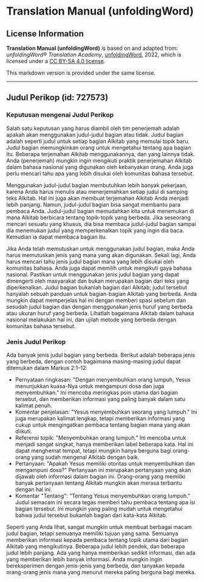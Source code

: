 # Translation Manual (unfoldingWord)

## License Information

**Translation Manual (unfoldingWord)** is based on and adapted from: _unfoldingWord® Translation Academy_, [unfoldingWord](https://unfoldingword.org/utw), 2022, which is licensed under a [CC BY-SA 4.0 license](https://creativecommons.org/licenses/by-sa/4.0/legalcode.en).

This markdown version is provided under the same license.



--------------------------------

## Judul Perikop (id: 727573)

### Keputusan mengenai Judul Perikop

Salah satu keputusan yang harus diambil oleh tim penerjemah adalah apakah akan menggunakan judul\-judul bagian atau tidak. Judul bagian adalah seperti judul untuk setiap bagian Alkitab yang memulai topik baru. Judul bagian memungkinkan orang untuk mengetahui tentang apa bagian itu. Beberapa terjemahan Alkitab menggunakannya, dan yang lainnya tidak. Anda (penerjemah) mungkin ingin mengikuti praktik penerjemahan Alkitab dalam bahasa nasional yang digunakan oleh kebanyakan orang. Anda juga perlu mencari tahu apa yang lebih disukai oleh komunitas bahasa tersebut.

Menggunakan judul\-judul bagian membutuhkan lebih banyak pekerjaan, karena Anda harus menulis atau menerjemahkan setiap judul di samping teks Alkitab. Hal ini juga akan membuat terjemahan Alkitab Anda menjadi lebih panjang. Namun, judul\-judul bagian bisa sangat membantu para pembaca Anda. Judul\-judul bagian memudahkan kita untuk menemukan di mana Alkitab berbicara tentang topik\-topik yang berbeda. Jika seseorang mencari sesuatu yang khusus, dia bisa membaca judul\-judul bagian sampai dia menemukan judul yang memperkenalkan topik yang ingin dia baca. Kemudian ia dapat membaca bagian itu.

Jika Anda telah memutuskan untuk menggunakan judul bagian, maka Anda harus memutuskan jenis yang mana yang akan digunakan. Sekali lagi, Anda harus mencari tahu jenis judul bagian mana yang lebih disukai oleh komunitas bahasa. Anda juga dapat memilih untuk mengikuti gaya bahasa nasional. Pastikan untuk menggunakan jenis judul bagian yang dapat dimengerti oleh masyarakat dan bukan merupakan bagian dari teks yang diperkenalkan. Judul bagian bukanlah bagian dari Alkitab; judul tersebut hanyalah sebuah panduan untuk bagian\-bagian Alkitab yang berbeda. Anda mungkin dapat memperjelas hal ini dengan memberi spasi sebelum dan sesudah judul bagian dan dengan menggunakan jenis huruf yang berbeda atau ukuran huruf yang berbeda. Lihatlah bagaimana Alkitab dalam bahasa nasional melakukan hal ini, dan ujilah metode yang berbeda dengan komunitas bahasa tersebut.

### Jenis Judul Perikop

Ada banyak jenis judul bagian yang berbeda. Berikut adalah beberapa jenis yang berbeda, dengan contoh bagaimana masing\-masing judul dapat ditemukan dalam Markus 2:1–12:

* Pernyataan ringkasan: "Dengan menyembuhkan orang lumpuh, Yesus menunjukkan kuasa\-Nya untuk mengampuni dosa dan juga menyembuhkan." Ini mencoba meringkas poin utama dari bagian tersebut, dan memberikan informasi yang paling banyak dalam satu kalimat penuh.
* Komentar penjelasan: "Yesus menyembuhkan seorang yang lumpuh." Ini juga merupakan kalimat lengkap, tetapi memberikan informasi yang cukup untuk mengingatkan pembaca tentang bagian mana yang akan diikuti.
* Referensi topik: "Menyembuhkan orang lumpuh." Ini mencoba untuk menjadi sangat singkat, hanya memberikan label beberapa kata. Hal ini dapat menghemat tempat, tetapi mungkin hanya berguna bagi orang\-orang yang sudah mengenal Alkitab dengan baik.
* Pertanyaan: "Apakah Yesus memiliki otoritas untuk menyembuhkan dan mengampuni dosa?" Pertanyaan ini merupakan pertanyaan yang akan dijawab oleh informasi dalam bagian ini. Orang\-orang yang memiliki banyak pertanyaan tentang Alkitab mungkin akan merasa terbantu dengan hal ini.
* Komentar "Tentang": "Tentang Yesus menyembuhkan orang lumpuh." Judul semacam ini secara tegas memberi tahu pembaca tentang apa isi bagian tersebut. Ini mungkin yang paling mudah untuk mengetahui bahwa judul tersebut bukanlah bagian dari kata\-kata Alkitab.

Seperti yang Anda lihat, sangat mungkin untuk membuat berbagai macam judul bagian, tetapi semuanya memiliki tujuan yang sama. Semuanya memberikan informasi kepada pembaca tentang topik utama dari bagian Alkitab yang mengikutinya. Beberapa judul lebih pendek, dan beberapa judul lebih panjang. Ada yang hanya memberikan sedikit informasi, dan ada yang memberikan lebih banyak informasi. Anda mungkin ingin bereksperimen dengan jenis\-jenis yang berbeda, dan tanyakan kepada orang\-orang jenis mana yang menurut mereka paling berguna bagi mereka.



